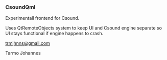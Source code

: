 ### CsoundQml

Experimentall frontend for Csound.

Uses QtRemoteObjects system to keep UI and Csound engine separate so UI stays functional if engine happens to crash.

trmjhnns@gmail.com

Tarmo Johannes
